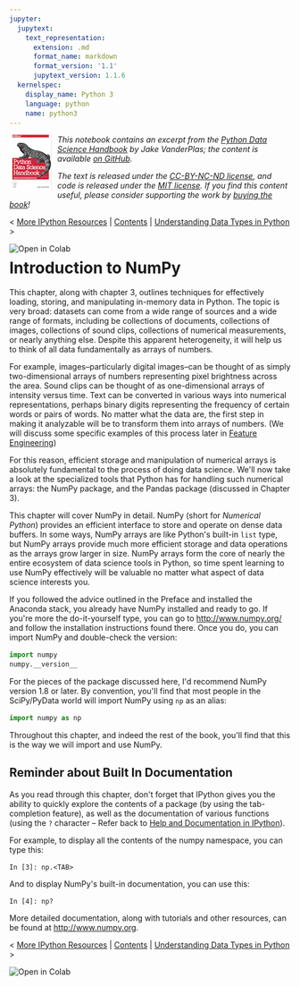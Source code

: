 ```yaml
---
jupyter:
  jupytext:
    text_representation:
      extension: .md
      format_name: markdown
      format_version: '1.1'
      jupytext_version: 1.1.6
  kernelspec:
    display_name: Python 3
    language: python
    name: python3
---
```


<!-- #region {"deletable": true, "editable": true} -->
<!--BOOK_INFORMATION-->
<img align="left" style="padding-right:10px;" src="figures/PDSH-cover-small.png">

*This notebook contains an excerpt from the [Python Data Science Handbook](http://shop.oreilly.com/product/0636920034919.do) by Jake VanderPlas; the content is available [on GitHub](https://github.com/jakevdp/PythonDataScienceHandbook).*

*The text is released under the [CC-BY-NC-ND license](https://creativecommons.org/licenses/by-nc-nd/3.0/us/legalcode), and code is released under the [MIT license](https://opensource.org/licenses/MIT). If you find this content useful, please consider supporting the work by [buying the book](http://shop.oreilly.com/product/0636920034919.do)!*
<!-- #endregion -->

<!-- #region {"deletable": true, "editable": true} -->
<!--NAVIGATION-->
< [More IPython Resources](01.08-More-IPython-Resources.md) | [Contents](Index.md) | [Understanding Data Types in Python](02.01-Understanding-Data-Types.md) >

<a href="https://colab.research.google.com/github/jakevdp/PythonDataScienceHandbook/blob/master/notebooks/02.00-Introduction-to-NumPy.md"><img align="left" src="https://colab.research.google.com/assets/colab-badge.svg" alt="Open in Colab" title="Open and Execute in Google Colaboratory"></a>

<!-- #endregion -->

<!-- #region {"deletable": true, "editable": true} -->
# Introduction to NumPy
<!-- #endregion -->

<!-- #region {"deletable": true, "editable": true} -->
This chapter, along with chapter 3, outlines techniques for effectively loading, storing, and manipulating in-memory data in Python.
The topic is very broad: datasets can come from a wide range of sources and a wide range of formats, including be collections of documents, collections of images, collections of sound clips, collections of numerical measurements, or nearly anything else.
Despite this apparent heterogeneity, it will help us to think of all data fundamentally as arrays of numbers.

For example, images–particularly digital images–can be thought of as simply two-dimensional arrays of numbers representing pixel brightness across the area.
Sound clips can be thought of as one-dimensional arrays of intensity versus time.
Text can be converted in various ways into numerical representations, perhaps binary digits representing the frequency of certain words or pairs of words.
No matter what the data are, the first step in making it analyzable will be to transform them into arrays of numbers.
(We will discuss some specific examples of this process later in [Feature Engineering](05.04-Feature-Engineering.md))

For this reason, efficient storage and manipulation of numerical arrays is absolutely fundamental to the process of doing data science.
We'll now take a look at the specialized tools that Python has for handling such numerical arrays: the NumPy package, and the Pandas package (discussed in Chapter 3).

This chapter will cover NumPy in detail. NumPy (short for *Numerical Python*) provides an efficient interface to store and operate on dense data buffers.
In some ways, NumPy arrays are like Python's built-in ``list`` type, but NumPy arrays provide much more efficient storage and data operations as the arrays grow larger in size.
NumPy arrays form the core of nearly the entire ecosystem of data science tools in Python, so time spent learning to use NumPy effectively will be valuable no matter what aspect of data science interests you.

If you followed the advice outlined in the Preface and installed the Anaconda stack, you already have NumPy installed and ready to go.
If you're more the do-it-yourself type, you can go to http://www.numpy.org/ and follow the installation instructions found there.
Once you do, you can import NumPy and double-check the version:
<!-- #endregion -->

```python deletable=true editable=true
import numpy
numpy.__version__
```

<!-- #region {"deletable": true, "editable": true} -->
For the pieces of the package discussed here, I'd recommend NumPy version 1.8 or later.
By convention, you'll find that most people in the SciPy/PyData world will import NumPy using ``np`` as an alias:
<!-- #endregion -->

```python deletable=true editable=true
import numpy as np
```

<!-- #region {"deletable": true, "editable": true} -->
Throughout this chapter, and indeed the rest of the book, you'll find that this is the way we will import and use NumPy.
<!-- #endregion -->

<!-- #region {"deletable": true, "editable": true} -->
## Reminder about Built In Documentation

As you read through this chapter, don't forget that IPython gives you the ability to quickly explore the contents of a package (by using the tab-completion feature), as well as the documentation of various functions (using the ``?`` character – Refer back to [Help and Documentation in IPython](01.01-Help-And-Documentation.md)).

For example, to display all the contents of the numpy namespace, you can type this:

```ipython
In [3]: np.<TAB>
```

And to display NumPy's built-in documentation, you can use this:

```ipython
In [4]: np?
```

More detailed documentation, along with tutorials and other resources, can be found at http://www.numpy.org.
<!-- #endregion -->

<!-- #region {"deletable": true, "editable": true} -->
<!--NAVIGATION-->
< [More IPython Resources](01.08-More-IPython-Resources.md) | [Contents](Index.md) | [Understanding Data Types in Python](02.01-Understanding-Data-Types.md) >

<a href="https://colab.research.google.com/github/jakevdp/PythonDataScienceHandbook/blob/master/notebooks/02.00-Introduction-to-NumPy.md"><img align="left" src="https://colab.research.google.com/assets/colab-badge.svg" alt="Open in Colab" title="Open and Execute in Google Colaboratory"></a>

<!-- #endregion -->
